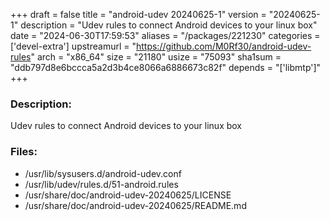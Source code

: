 +++
draft = false
title = "android-udev 20240625-1"
version = "20240625-1"
description = "Udev rules to connect Android devices to your linux box"
date = "2024-06-30T17:59:53"
aliases = "/packages/221230"
categories = ['devel-extra']
upstreamurl = "https://github.com/M0Rf30/android-udev-rules"
arch = "x86_64"
size = "21180"
usize = "75093"
sha1sum = "ddb797d8e6bccca5a2d3b4ce8066a6886673c82f"
depends = "['libmtp']"
+++
### Description: 
Udev rules to connect Android devices to your linux box

### Files: 
* /usr/lib/sysusers.d/android-udev.conf
* /usr/lib/udev/rules.d/51-android.rules
* /usr/share/doc/android-udev-20240625/LICENSE
* /usr/share/doc/android-udev-20240625/README.md
